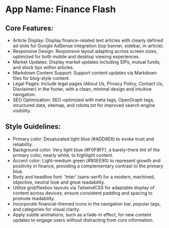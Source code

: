 # **App Name**: Finance Flash

## Core Features:

- Article Display: Display finance-related text articles with clearly defined ad slots for Google AdSense integration (top banner, sidebar, in-article).
- Responsive Design: Responsive layout adapting across screen sizes, optimized for both mobile and desktop viewing experiences.
- Market Updates: Display market updates including SIPs, mutual funds, and stock tips within articles.
- Markdown Content Support: Support content updates via Markdown files for blog-style content.
- Legal Pages: Include legal pages (About Us, Privacy Policy, Contact Us, Disclaimer) in the footer, with a clean, minimal design and intuitive navigation.
- SEO Optimization: SEO-optimized with meta tags, OpenGraph tags, structured data, sitemap, and robots.txt for improved search engine visibility.

## Style Guidelines:

- Primary color: Desaturated light blue (#ADD8E6) to evoke trust and reliability.
- Background color: Very light blue (#F0F8FF), a barely-there tint of the primary color, nearly white, to highlight content.
- Accent color: Light-medium green (#90EE90) to represent growth and positivity in finance, providing a complementary contrast to the primary blue.
- Body and headline font: 'Inter' (sans-serif) for a modern, machined, objective, neutral look and great readability.
- Utilize grid/flexbox layouts via TailwindCSS for adaptable display of content across devices; ensure consistent padding and spacing to promote readability.
- Incorporate financial-themed icons in the navigation bar, popular tags, and categories for visual clarity.
- Apply subtle animations, such as a fade-in effect, for new content updates to engage users without distracting from core information.